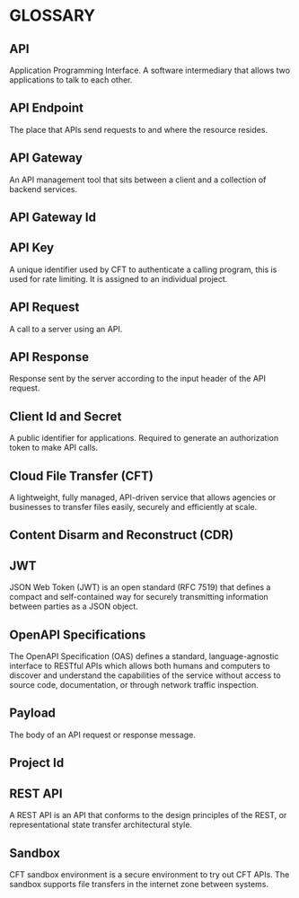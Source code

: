 # GLOSSARY   

## API
Application Programming Interface. A software intermediary that allows two applications to talk to each other.


## API Endpoint
The place that APIs send requests to and where the resource resides.

## API Gateway
An API management tool that sits between a client and a collection of backend services.

## API Gateway Id


## API Key
A unique identifier used by CFT to authenticate a calling program, this is used for rate limiting. It is assigned to an individual project.

## API Request
A call to a server using an API.

## API Response
Response sent by the server according to the input header of the API request.

## Client Id and Secret

A public identifier for applications. Required to generate an authorization token to make API calls.

## Cloud File Transfer \(CFT\)
A lightweight, fully managed, API-driven service that allows agencies or businesses to transfer files easily, securely and efficiently at scale.

## Content Disarm and Reconstruct \(CDR\)


## JWT
JSON Web Token (JWT) is an open standard (RFC 7519) that defines a compact and self-contained way for securely transmitting information between parties as a JSON object.

## OpenAPI Specifications
The OpenAPI Specification (OAS) defines a standard, language-agnostic interface to RESTful APIs which allows both humans and computers to discover and understand the capabilities of the service without access to source code, documentation, or through network traffic inspection.

## Payload
The body of an API request or response message.

## Project Id

## REST API
A REST API is an API that conforms to the design principles of the REST, or representational state transfer architectural style.

## Sandbox
CFT sandbox environment is a secure environment to try out CFT APIs. The sandbox supports file transfers in the internet zone between systems.

